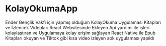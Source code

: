 # KolayOkumaApp
 Ender Gençlik Vakfı için yapmış olduğum KolayOkuma Uygulaması
 Kitapları ve İzlencek Videoları  React Websitesinde Ekleyen
 Api yardımı ile işleri kolaylaştıran ve Uygulamaya kolay erişim sağlayan
 React Native ile Epub Kitapları okuyan ve Tiktok gibi kısa video izleyen apk uygulaması yapıldı
